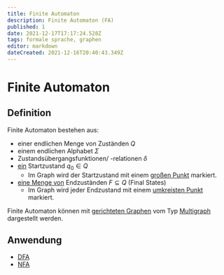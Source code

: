 ```yaml
---
title: Finite Automaton
description: Finite Automaton (FA)
published: 1
date: 2021-12-17T17:17:24.528Z
tags: formale sprache, graphen
editor: markdown
dateCreated: 2021-12-16T20:40:43.349Z
---
```


# Finite Automaton

## Definition
Finite Automaton bestehen aus:

- einer endlichen Menge von Zuständen $Q$
- einem endlichen Alphabet $\Sigma$
- Zustandsübergangsfunktionen/ -relationen $\delta$
- <u>ein</u> Startzustand $q_0 \in Q$
  -  Im Graph wird der Startzustand mit einem <u>großen Punkt</u> markiert.
- <u>eine Menge von</u> Endzuständen $F \subseteq Q$ (Final States)
  - Im Graph wird jeder Endzustand mit einem <u>umkreisten Punkt</u> markiert.


Finite Automaton können mit [gerichteten Graphen](/fom/formale-beschreibungsverfahren/graphen/gerichtete-ungerichtete-graphen#gerichtete-graphen) vom Typ [Multigraph](/fom/formale-beschreibungsverfahren/graphen/graphenTypen#multigraph) dargestellt werden.

## Anwendung

- [DFA](/fom/formale-beschreibungsverfahren/formaleSprachen/dfa)
- [NFA](/fom/formale-beschreibungsverfahren/formaleSprachen/nfa)